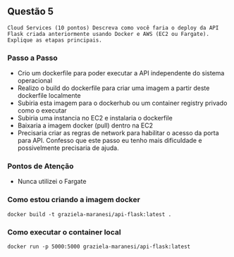 ## Questão 5

`Cloud Services (10 pontos) Descreva como você faria o deploy da API Flask criada anteriormente usando Docker e AWS (EC2 ou Fargate). Explique as etapas principais.
`

### Passo a Passo

- Crio um dockerfile para poder executar a API independente do sistema operacional
- Realizo o build do dockerfile para criar uma imagem a partir deste dockerfile localmente
- Subiria esta imagem para o dockerhub ou um container registry privado como o executar
- Subiria uma instancia no EC2 e instalaria o dockerfile
- Baixaria a imagem docker (pull) dentro na EC2
- Precisaria criar as regras de network para habilitar o acesso da porta para API. Confesso que este passo eu tenho mais dificuldade e possivelmente precisaria de ajuda.

### Pontos de Atenção

- Nunca utilizei o Fargate

### Como estou criando a imagem docker

```
docker build -t graziela-maranesi/api-flask:latest .
```

### Como executar o container local

```
docker run -p 5000:5000 graziela-maranesi/api-flask:latest
```
